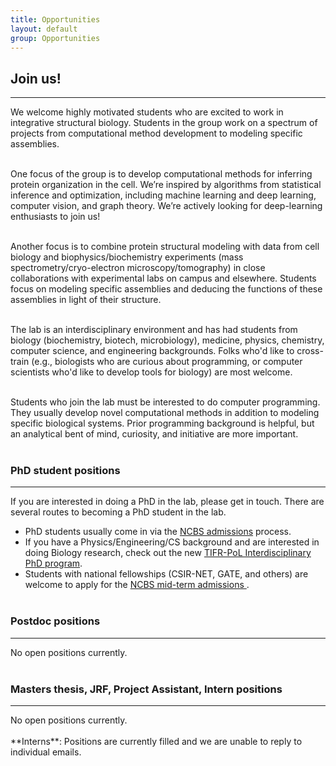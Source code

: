 ```yaml
---
title: Opportunities
layout: default
group: Opportunities
---
```


## Join us!
<hr>
<p class="text-justify">
We welcome highly motivated students who are excited to work in integrative structural biology. Students in the group work on a spectrum of projects from computational method development to modeling specific assemblies. <br><br>

One focus of the group is to develop computational methods for inferring protein organization in the cell. We’re inspired by algorithms from statistical inference and optimization, including machine learning and deep learning,  computer vision, and graph theory.  We’re actively looking for deep-learning enthusiasts to join us! <br><br>

Another focus is to combine protein structural modeling with data from cell biology and biophysics/biochemistry experiments (mass spectrometry/cryo-electron microscopy/tomography) in close collaborations with experimental labs on campus and elsewhere. Students focus on modeling specific assemblies and deducing the functions of these assemblies in light of their structure. <br><br>

</p>

<p class="text-justify">
The lab is an interdisciplinary environment and has had students from biology (biochemistry, biotech, microbiology), medicine, physics, chemistry, computer science, and engineering backgrounds. Folks who'd like to cross-train (e.g., biologists who are curious about programming, or computer scientists who'd like to develop tools for biology) are most welcome.  <br><br>

</p>

<p class="text-justify">
Students who join the lab must be interested to do computer programming. They usually develop novel computational methods in addition to modeling specific biological systems. Prior programming background is helpful, but an analytical bent of mind, curiosity, and initiative are more important.<br><br>

</p>

### PhD student positions
<hr>
If you are interested in doing a PhD in the lab, please get in touch. There are several routes to becoming a PhD student in the lab.

   * PhD students usually come in via the <a href='https://www.ncbs.res.in/academic/admissions'>NCBS admissions</a> process. <br>
   * If you have a Physics/Engineering/CS background and are interested in doing Biology research, check out the new <a href='https://pol.ncbs.res.in'> TIFR-PoL Interdisciplinary PhD program</a>. <br>
   * Students with national fellowships (CSIR-NET, GATE, and others) are welcome to apply for the <a href='https://www.ncbs.res.in/academic/midterm_admissions'> NCBS mid-term admissions </a>. <br><br>

### Postdoc positions
<hr>
<!-- We have one open position. To apply, please email your CV and a statement of interest on the projects you’d like to work on.<br><br> -->
No open positions currently.
<br><br>

### Masters thesis, JRF, Project Assistant, Intern positions
<hr>
<!-- We have one <a href='https://www.ncbs.res.in/jobportal/email/22024/85496'> open position</a> for integrative modeling of the *Mycobacterium tuberculosis* interactome.
Only candidates with prior programming experience are considered.  Must be willing to commit a minimum of eight months full-time in the lab. -->
No open positions currently.
<br><br> 
**Interns**: Positions are currently filled and we are unable to reply to individual emails.<br><br>
